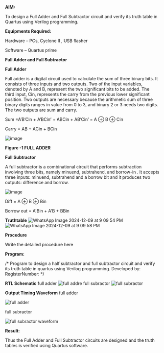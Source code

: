 
**AIM:**

To design a Full Adder and Full Subtractor circuit and verify its truth table in Quartus using Verilog programming.

**Equipments Required:**

Hardware – PCs, Cyclone II , USB flasher

Software – Quartus prime

**Full Adder and Full Subtractor**

**Full Adder**

Full adder is a digital circuit used to calculate the sum of three binary bits. It consists of three inputs and two outputs. Two of the input variables, denoted by A and B, represent the two significant bits to be added. The third input, Cin, represents the carry from the previous lower significant position. Two outputs are necessary because the arithmetic sum of three binary digits ranges in value from 0 to 3, and binary 2 or 3 needs two digits. The two outputs are sum and carry.

Sum =A’B’Cin + A’BCin’ + ABCin + AB’Cin’ = A ⊕ B ⊕ Cin 

Carry = AB + ACin + BCin

![image](https://github.com/naavaneetha/FULL_ADDER_SUBTRACTOR/assets/154305477/0f30ba51-5ffb-4198-845f-18e054f675e7)

**Figure -1 FULL ADDER**

**Full Subtractor**

A full subtractor is a combinational circuit that performs subtraction involving three bits, namely minuend, subtrahend, and borrow-in . It accepts three inputs: minuend, subtrahend and a borrow bit and it produces two outputs: difference and borrow.

![image](https://github.com/naavaneetha/FULL_ADDER_SUBTRACTOR/assets/154305477/02b24f51-ab51-4304-9ad6-7b81ffc1ead5)

Diff = A ⊕ B ⊕ Bin 

Borrow out = A'Bin + A'B + BBin

**Truthtable**
![WhatsApp Image 2024-12-09 at 9 09 54 PM](https://github.com/user-attachments/assets/eecd4c81-82b7-43d4-93b0-6f651bb9b61a)
![WhatsApp Image 2024-12-09 at 9 09 58 PM](https://github.com/user-attachments/assets/37ab131c-ea4a-48e2-b6ff-ca764a5b1ea1)


**Procedure**

Write the detailed procedure here

**Program:**

/* Program to design a half subtractor and full subtractor circuit and verify its truth table in quartus using Verilog programming. Developed by: RegisterNumber:
*/

**RTL Schematic**
full adder
![full addre](https://github.com/user-attachments/assets/3f783c54-3a8b-4ab5-b587-67b0f14c77ff)
full subractor
![full subractor](https://github.com/user-attachments/assets/d3b6a9da-03e1-4324-b89b-71406e8b8185)


**Output Timing Waveform**
full adder

![full adder](https://github.com/user-attachments/assets/ada231bc-0572-4a87-8635-28f781874c03)

full subractor

![full subractor waveform](https://github.com/user-attachments/assets/869ba30f-5cd9-4a6d-bf4c-cfee964d5bcc)

**Result:**

Thus the Full Adder and Full Subtractor circuits are designed and the truth tables is verified using Quartus software.



